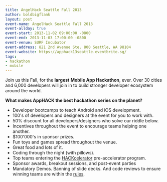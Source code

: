 ```yaml
---
title: AngelHack Seattle Fall 2013
author: boldbigflank
layout: post
event-name: AngelHack Seattle Fall 2013
event-allday: true
event-start: 2013-11-02 09:00:00 -0800
event-end: 2013-11-03 17:00:00 -0800
event-venue: SURF Incubator
event-address: 821 2nd Avenue Ste. 800 Seattle, WA 98104
event-website: https://apphack13seattle.eventbrite.sg/
tags:
- hackathon
- mobile
---
```

Join us this Fall, for the **largest** **Mobile App Hackathon**, ever. Over 30 cities and 6,000 developers will join in to build stronger developer ecosystem around the world. 

**What makes AppHACK the best hackathon series on the planet?**
* Developer bootcamps to teach Android and iOS development.  
* 100's of developers and designers at the event for you to work with. 
* 50% discount for all developers/designers who solve our riddle below. 
* Incentives throughout the event to encourage teams helping one another.  
* $100'000's in sponsor prizes. 
* Fun toys and games spread throughout the venue. 
* Great food and lots of it. 
* Coding through the night (with pillows). 
* Top teams entering the [HACKcelerator][1] pre-accelerator program. 
* Sponsor awards, breakout sessions, and post-event parties 
* Mandatory Demos. Banning of slide decks. And code reviews to ensure winning teams are within the [rules][2].

[1]: http://angelhack.com/hackcelerator 
[2]: http://angelhack.com/rules
